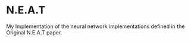 # N.E.A.T
My Implementation of the neural network implementations defined in the Original N.E.A.T paper.
